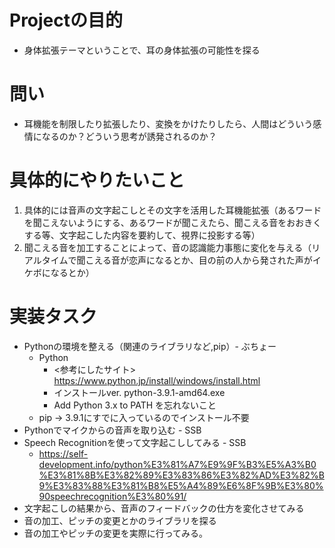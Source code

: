 # Projectの目的
- 身体拡張テーマということで、耳の身体拡張の可能性を探る
# 問い
- 耳機能を制限したり拡張したり、変換をかけたりしたら、人間はどういう感情になるのか？どういう思考が誘発されるのか？
# 具体的にやりたいこと
1. 具体的には音声の文字起こしとその文字を活用した耳機能拡張（あるワードを聞こえないようにする、あるワードが聞こえたら、聞こえる音をおおきくする等、文字起こした内容を要約して、視界に投影する等）
2. 聞こえる音を加工することによって、音の認識能力事態に変化を与える（リアルタイムで聞こえる音が恋声になるとか、目の前の人から発された声がイケボになるとか）
# 実装タスク
- Pythonの環境を整える（関連のライブラリなど,pip）- ぶちょー
    - Python
        - <参考にしたサイト> https://www.python.jp/install/windows/install.html
        - インストールver. python-3.9.1-amd64.exe
        - Add Python 3.x to PATH を忘れないこと
    - pip → 3.9.1にすでに入っているのでインストール不要
- Pythonでマイクからの音声を取り込む - SSB
- Speech Recognitionを使って文字起こししてみる - SSB
    - https://self-development.info/python%E3%81%A7%E9%9F%B3%E5%A3%B0%E3%81%8B%E3%82%89%E3%83%86%E3%82%AD%E3%82%B9%E3%83%88%E3%81%B8%E5%A4%89%E6%8F%9B%E3%80%90speechrecognition%E3%80%91/
- 文字起こしの結果から、音声のフィードバックの仕方を変化させてみる
- 音の加工、ピッチの変更とかのライブラリを探る
- 音の加工やピッチの変更を実際に行ってみる。



